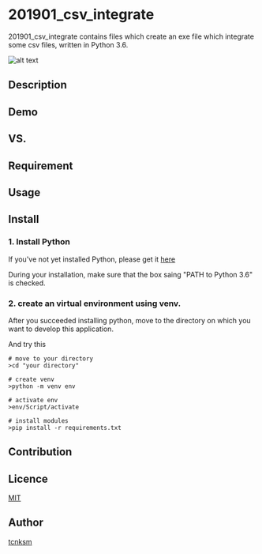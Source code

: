 ﻿# 201901_csv_integrate
201901_csv_integrate contains files which create an exe file which integrate some csv files, written in Python 3.6.

![alt text](https://encrypted-tbn0.gstatic.com/images?q=tbn:ANd9GcRfmHIIJD4qC1dOZQ8Bax7l9ZK7bJHNnonUnJ3rswRfAkFLuXQmrQ)

## Description

## Demo

## VS. 

## Requirement

## Usage

## Install
### 1. Install Python 
If you've not yet installed Python, please get it [here](https://www.python.org/downloads/windows/)

During your installation, make sure that the box saing "PATH to Python 3.6" is checked.

### 2. create an virtual environment using venv.
After you succeeded installing python, move to the directory on which you want to develop this application.

And try this

```
# move to your directory
>cd "your directory"

# create venv
>python -m venv env

# activate env
>env/Script/activate

# install modules
>pip install -r requirements.txt
```

## Contribution

## Licence

[MIT](https://github.com/tcnksm/tool/blob/master/LICENCE)

## Author

[tcnksm](https://github.com/tcnksm)

